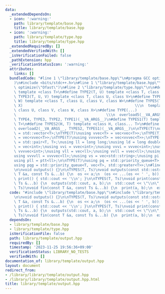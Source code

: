 ```yaml
---
data:
  _extendedDependsOn:
  - icon: ':warning:'
    path: library/template/base.hpp
    title: library/template/base.hpp
  - icon: ':warning:'
    path: library/template/type.hpp
    title: library/template/type.hpp
  _extendedRequiredBy: []
  _extendedVerifiedWith: []
  _isVerificationFailed: false
  _pathExtension: hpp
  _verificationStatusIcon: ':warning:'
  attributes:
    links: []
  bundledCode: "#line 1 \"library/template/base.hpp\"\n#pragma GCC optimize(\"Ofast\"\
    )\n#include <bits/stdc++.h>\n#line 1 \"library/template/base.hpp\"\n#pragma GCC\
    \ optimize(\"Ofast\")\n#line 2 \"library/template/type.hpp\"\n\n#define TYPE1(T)\
    \ template <class T>\n#define TYPE2(T, U) template <class T, class U>\n#define\
    \ TYPE3(T, U, V) template <class T, class U, class V>\n#define TYPE4(T, U, V,\
    \ W) template <class T, class U, class V, class W>\n#define TYPE5(T, U, V, W,\
    \ X)                                                   \\\n  template <class T,\
    \ class U, class V, class W, class X>\n#define TYPE(...)                     \
    \                                         \\\n  overload5(__VA_ARGS__, TYPE5,\
    \ TYPE4, TYPE3, TYPE2, TYPE1)(__VA_ARGS__)\n#define TYPES1(T) template <class...\
    \ T>\n#define TYPES2(H, T) template <class H, class... T>\n#define TYPES(...)\
    \ overload2(__VA_ARGS__, TYPES2, TYPES1)(__VA_ARGS__)\n\nTYPE(T)\nusing vec<T>\
    \ = std::vector<T>;\nTYPE(T)\nusing vvec<T> = vec<vec<T>>;\nTYPE(T)\nusing vvvec<T>\
    \ = vec<vvec<T>>;\nTYPE(T)\nusing vvvvec<T> = vec<vvvec<T>>;\nTYPE(T)\nusing ptt<T>\
    \ = std::pair<T, T>;\nusing ll = long long;\nusing ld = long double;\nusing vi\
    \ = vec<int>;\nusing vvi = vvec<int>;\nusing vvvi = vvvec<int>;\nusing vvvvi =\
    \ vvvvec<int>;\nusing vll = vec<ll>;\nusing vvll = vvec<ll>;\nusing vvvll = vvvec<ll>;\n\
    using vvvvll = vvvvec<ll>;\nusing vs = vec<std::string>;\nusing pi = ptt<int>;\n\
    using pll = ptt<ll>;\n\nTYPE(T)\nusing pq = std::priority_queue<T>;\nTYPE(T)\n\
    using pqg = std::priority_queue<T, vec<T>, std::greater<T>>;\n#line 3 \"library/template/output.hpp\"\
    \n\nvoid outputs() {}\n\nTYPES(T, Ts)\nvoid outputs(const std::ostream &os, const\
    \ T &a, const Ts &...b) {\n  os << a;\n  (os << ...(os << ' ', b));\n}\n\nvoid\
    \ print() { std::cout << '\\n'; }\n\nTYPES(T, Ts)\nvoid print(const T &a, const\
    \ Ts &...b) {\n  outputs(std::cout, a, b);\n  std::cout << \"\\n\";\n}\n\nTYPES(T,\
    \ Ts)\nvoid fin(const T &a, const Ts &...b) {\n  print(a, b);\n  exit(0);\n}\n"
  code: "#include \"library/template/base.hpp\"\n#include \"library/template/type.hpp\"\
    \n\nvoid outputs() {}\n\nTYPES(T, Ts)\nvoid outputs(const std::ostream &os, const\
    \ T &a, const Ts &...b) {\n  os << a;\n  (os << ...(os << ' ', b));\n}\n\nvoid\
    \ print() { std::cout << '\\n'; }\n\nTYPES(T, Ts)\nvoid print(const T &a, const\
    \ Ts &...b) {\n  outputs(std::cout, a, b);\n  std::cout << \"\\n\";\n}\n\nTYPES(T,\
    \ Ts)\nvoid fin(const T &a, const Ts &...b) {\n  print(a, b);\n  exit(0);\n}"
  dependsOn:
  - library/template/base.hpp
  - library/template/type.hpp
  isVerificationFile: false
  path: library/template/output.hpp
  requiredBy: []
  timestamp: '2023-11-25 19:56:36+09:00'
  verificationStatus: LIBRARY_NO_TESTS
  verifiedWith: []
documentation_of: library/template/output.hpp
layout: document
redirect_from:
- /library/library/template/output.hpp
- /library/library/template/output.hpp.html
title: library/template/output.hpp
---
```

